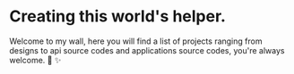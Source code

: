 # Creating this world's helper.

Welcome to my wall, here you will find a list of projects ranging from designs to api source codes and applications source codes, you're always welcome. 🚀 ✨

